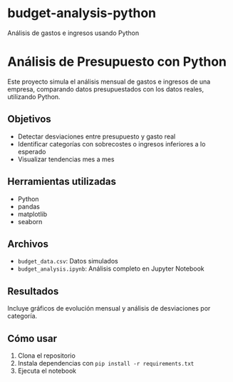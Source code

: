 # budget-analysis-python
Análisis de gastos e ingresos usando Python

# Análisis de Presupuesto con Python

Este proyecto simula el análisis mensual de gastos e ingresos de una empresa, comparando datos presupuestados con los datos reales, utilizando Python.

## Objetivos
- Detectar desviaciones entre presupuesto y gasto real
- Identificar categorías con sobrecostes o ingresos inferiores a lo esperado
- Visualizar tendencias mes a mes

## Herramientas utilizadas
- Python
- pandas
- matplotlib
- seaborn

## Archivos
- `budget_data.csv`: Datos simulados
- `budget_analysis.ipynb`: Análisis completo en Jupyter Notebook

## Resultados
Incluye gráficos de evolución mensual y análisis de desviaciones por categoría.

## Cómo usar
1. Clona el repositorio
2. Instala dependencias con `pip install -r requirements.txt`
3. Ejecuta el notebook
